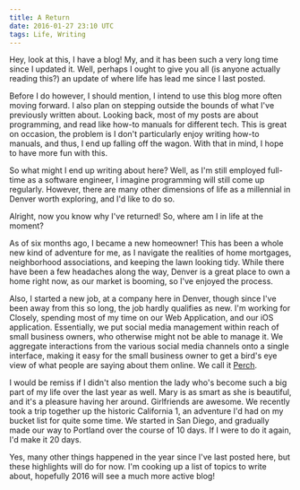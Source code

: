 ```yaml
---
title: A Return
date: 2016-01-27 23:10 UTC
tags: Life, Writing
---
```


Hey, look at this, I have a blog! My, and it has been such a very long time since
I updated it. Well, perhaps I ought to give you all (is anyone actually reading this?) an
update of where life has lead me since I last posted.

Before I do however, I should mention, I intend to use this blog more often moving forward. I
also plan on stepping outside the bounds of what I've previously written about. Looking back, most
of my posts are about programming, and read like how-to manuals for different tech.
This is great on occasion, the problem is I don't particularly enjoy writing how-to manuals, and
thus, I end up falling off the wagon. With that in mind, I hope to have more fun with this.

So what might I end up writing about here? Well, as I'm still employed full-time as a software
engineer, I imagine programming will still come up regularly. However, there are many other dimensions
of life as a millennial in Denver worth exploring, and I'd like to do so.

Alright, now you know why I've returned! So, where am I in life at the moment?

As of six months ago, I became a new homeowner! This has been a whole new kind of adventure for me,
as I navigate the realities of home mortgages, neighborhood associations, and keeping the lawn looking
tidy. While there have been a few headaches along the way, Denver is a great place to own a home right
now, as our market is booming, so I've enjoyed the process.

Also, I started a new job, at a company here in Denver, though since I've been away from this so long,
the job hardly qualifies as new. I'm working for Closely, spending most of my time on our Web Application,
and our iOS application. Essentially, we put social media management within reach of small business owners,
who otherwise might not be able to manage it. We aggregate interactions from the various social media channels onto
a single interface, making it easy for the small business owner to get a bird's eye view of what people
are saying about them online. We call it <a href='https://my.perchapp.com' target='_blank'>Perch</a>.

I would be remiss if I didn't also mention the lady who's become such a big part of my life over the last
year as well. Mary is as smart as she is beautiful, and it's a pleasure having her around. Girlfriends
are awesome. We recently took a trip together up the historic California 1, an adventure I'd had on my
bucket list for quite some time. We started in San Diego, and gradually made our way to Portland over the
course of 10 days. If I were to do it again, I'd make it 20 days.

Yes, many other things happened in the year since I've last posted here, but these highlights
will do for now. I'm cooking up a list of topics to write about, hopefully 2016 will see a much more active
blog!
